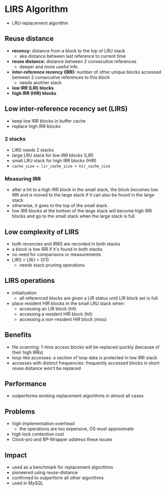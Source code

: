 # LIRS Algorithm
- LRU replacement algorithm

## Reuse distance
- **recency:** distance from a block to the top of LRU stack
    - aka distance between last reference to current time
- **reuse distance:** distance between 2 consecutive references
    - deeper and more useful info
- **inter-reference recency (IRR):** number of other unique blocks accessed between 2 consecutive references to this block
    - needs another stack
- **low IRR (LIR) blocks**
- **high IRR (HIR) blocks**

## Low inter-reference recency set (LIRS)
- keep low IRR blocks in buffer cache
- replace high IRR blocks

### 2 stacks
- LIRS needs 2 stacks
- large LRU stack for low IRR blocks (LIR)
- small LRU stack for high IRR blocks (HIR)
- `cache_size = lir_cache_size + hir_cache_size`

### Measuring IRR
- after a hit to a high IRR block in the small stack, the block becomes low IRR and is moved to the large stack if it can also be found in the large stack
- otherwise, it goes to the top of the small stack.
- low IRR blocks at the bottom of the large stack will become high IRR blocks and go to the small stack when the large stack is full

## Low complexity of LIRS
- both recencies and IRRS are recorded in both stacks
- a block is low IRR if it's found in both stacks
- no need for comparisons or measurements
- LIRS = LRU = O(1)
    - needs stack pruning operations

## LIRS operations
- initialization
    - all referenced blocks are given a LIR status until LIR block set is full
- place resident HIR blocks in the small LRU stack when:
    - accessing an LIR block (hit)
    - accessing a resident HIR block (hit)
    - accessing a non-resident HIR block (miss)

## Benefits
- file scanning: 1-time access blocks will be replaced quickly (because of their high IRRs)
- loop-like accesses: a section of loop data is protected in low IRR stack
- accesses with distinct frequencies: frequently accessed blocks in short reuse distance won't be replaced

## Performance
- outperforms existing replacement algorithms in almost all cases

## Problems
- high implementation overhead
    - the operations are too expensive, OS must approximate
- high lock contention cost
- Clock-pro and BP-Wrapper address these issues

## Impact
- used as a benchmark for replacement algorithms
- pioneered using reuse-distance
- confirmed to outperform all other algorithms
- used in MySQL
